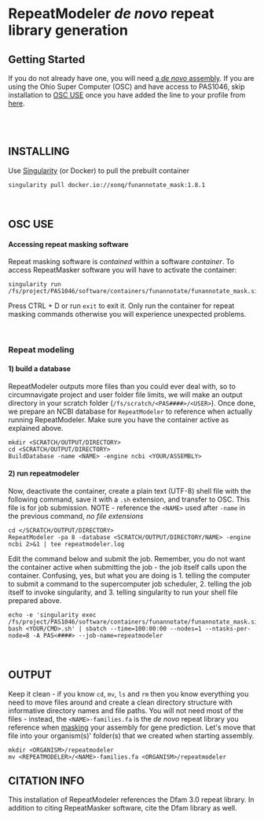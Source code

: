 # RepeatModeler *de novo* repeat library generation

## Getting Started
If you do not already have one, you will need [a *de novo* assembly](https://gitlab.com/xonq/tutorials/-/blob/master/assembly.md). If you are using the Ohio Super Computer (OSC) and have access to PAS1046, skip installation to [OSC USE](https://gitlab.com/xonq/tutorials/-/blob/master/repeatmodeler.md#osc-use) once you have added the line to your profile from [here](https://gitlab.com/xonq/tutorials/-/blob/master/annotationPipeline.md#getting-started).


<br /><br />

## INSTALLING
 
Use [Singularity](https://gitlab.com/xonq/tutorials/-/blog/master/containers.md) (or Docker) to pull the prebuilt container
```
singularity pull docker.io://xonq/funannotate_mask:1.8.1
```

<br />

## OSC USE
#### Accessing repeat masking software
Repeat masking software is *contained* within a software *container*. To access RepeatMasker software you will have to activate the container:
```
singularity run /fs/project/PAS1046/software/containers/funannotate/funannotate_mask.sif
```
Press CTRL + D or run `exit` to exit it. Only run the container for repeat masking commands otherwise you will experience unexpected problems.

<br />

### Repeat modeling
#### 1) build a database
RepeatModeler outputs more files than you could ever deal with, so to circumnavigate project and user folder file limits, we will make an output directory in your scratch folder (`/fs/scratch/<PAS####>/<USER>`). Once done, we prepare an NCBI database for `RepeatModeler` to reference when actually running RepeatModeler. Make sure you have the container active as explained above.

```
mkdir <SCRATCH/OUTPUT/DIRECTORY>
cd <SCRATCH/OUTPUT/DIRECTORY>
BuildDatabase -name <NAME> -engine ncbi <YOUR/ASSEMBLY>
```

#### 2) run repeatmodeler
Now, deactivate the container, create a plain text (UTF-8) shell file with the following command, save it with a `.sh` extension, and transfer to OSC. This file is for job submission. NOTE - reference the `<NAME>` used after `-name` in the previous command, *no file extensions*


```
cd </SCRATCH/OUTPUT/DIRECTORY>
RepeatModeler -pa 8 -database <SCRATCH/OUTPUT/DIRECTORY/NAME> -engine ncbi 2>&1 | tee repeatmodeler.log
```

Edit the command below and submit the job. Remember, you do not want the container active when submitting the job - the job itself calls upon the container. Confusing, yes, but what you are doing is 1. telling the computer to submit a command to the supercomputer job scheduler, 2. telling the job itself to invoke singularity, and 3. telling singularity to run your shell file prepared above.

```
echo -e 'singularity exec /fs/project/PAS1046/software/containers/funannotate/funannotate_mask.sif bash <YOUR/CMD>.sh' | sbatch --time=100:00:00 --nodes=1 --ntasks-per-node=8 -A PAS<####> --job-name=repeatmodeler
```

<br />

## OUTPUT
Keep it clean - if you know `cd`, `mv`, `ls` and `rm` then you know everything you need to move files around and create a clean directory structure with informative directory names and file paths. You will not need most of the files - instead, the `<NAME>-families.fa` is the *de novo* repeat library you reference when [masking](https://gitlab.com/xonq/tutorials/-/blob/master/funannotate.md#2-soft-mask-assembly) your assembly for gene prediction. Let's move that file into your organism(s)' folder(s) that we created when starting assembly.

```
mkdir <ORGANISM>/repeatmodeler
mv <REPEATMODELER>/<NAME>-families.fa <ORGANISM>/repeatmodeler
```

## CITATION INFO
This installation of RepeatModeler references the Dfam 3.0 repeat library. In addition to citing RepeatMasker software, cite the Dfam library as well.
